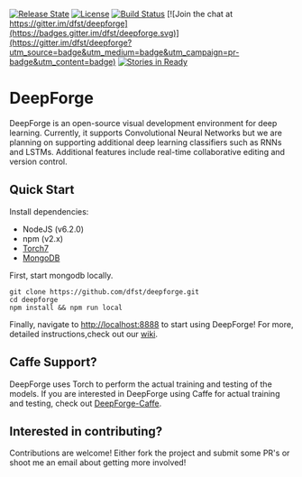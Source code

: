 [![Release State](https://img.shields.io/badge/state-alpha-orange.svg)](https://img.shields.io/badge/state-alpha-orange.svg)
[![License](https://img.shields.io/badge/license-Apache%202.0-blue.svg)](./LICENSE)
[![Build Status](https://travis-ci.org/dfst/deepforge.svg?branch=master)](https://travis-ci.org/dfst/deepforge)
[![Join the chat at https://gitter.im/dfst/deepforge](https://badges.gitter.im/dfst/deepforge.svg)](https://gitter.im/dfst/deepforge?utm_source=badge&utm_medium=badge&utm_campaign=pr-badge&utm_content=badge)
[![Stories in Ready](https://badge.waffle.io/dfst/deepforge.png?label=ready&title=Ready)](https://waffle.io/dfst/deepforge)
# DeepForge
DeepForge is an open-source visual development environment for deep learning. Currently, it supports Convolutional Neural Networks but we are planning on supporting additional deep learning classifiers such as RNNs and LSTMs. Additional features include real-time collaborative editing and version control.

## Quick Start
Install dependencies:  
+ NodeJS (v6.2.0)
+ npm (v2.x)
+ [Torch7](http://torch.ch/docs/getting-started.html#_)
+ [MongoDB](https://www.mongodb.com/download-center#community)

First, start mongodb locally.
```
git clone https://github.com/dfst/deepforge.git
cd deepforge
npm install && npm run local
```
Finally, navigate to [http://localhost:8888](http://localhost:8888) to start using DeepForge! For more, detailed instructions,check out our [wiki](https://github.com/dfst/deepforge/wiki/Installation-Guide).

## Caffe Support?
DeepForge uses Torch to perform the actual training and testing of the models. If you are interested in DeepForge using Caffe for actual training and testing, check out [DeepForge-Caffe](https://github.com/dfst/deepforge-caffe).

## Interested in contributing?
Contributions are welcome! Either fork the project and submit some PR's or shoot me an email about getting more involved!
